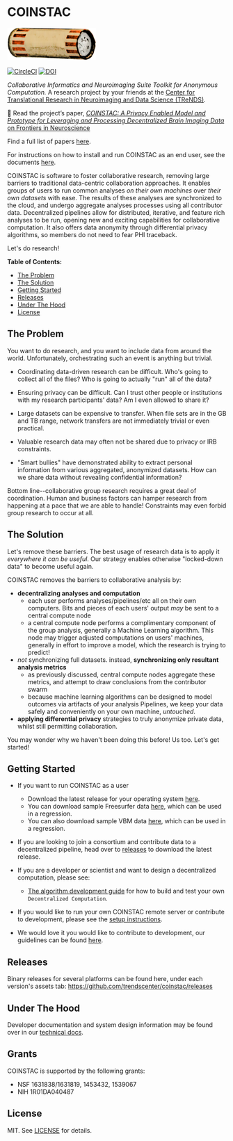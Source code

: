 # COINSTAC

<img src="https://raw.githubusercontent.com/MRN-Code/coinstac/master/img/coinstac.png" height="75px">

[![CircleCI](https://circleci.com/gh/trendscenter/coinstac.svg?style=shield)](https://circleci.com/gh/trendcenter/coinstac)
[![DOI](https://zenodo.org/badge/52497909.svg)](https://zenodo.org/badge/latestdoi/52497909)

_Collaborative Informatics and Neuroimaging Suite Toolkit for Anonymous Computation._ A research project by your friends at the [Center for Translational Research in Neuroimaging and Data Science (TReNDS)](https://www.trendscenter.org).

📖 Read the project’s paper, [_COINSTAC: A Privacy Enabled Model and Prototype for Leveraging and Processing Decentralized Brain Imaging Data_ on Frontiers in Neuroscience](http://journal.frontiersin.org/article/10.3389/fnins.2016.00365/full)

Find a full list of papers [here](./algorithm-development/papers.md).

For instructions on how to install and run COINSTAC as an end user, see the documents [here](https://github.com/trendscenter/coinstac-instructions).

COINSTAC is software to foster collaborative research, removing large barriers to traditional data-centric collaboration approaches.  It enables groups of users to run common analyses _on their own machines_ over _their own datasets_ with ease.  The results of these analyses are synchronized to the cloud, and undergo aggregate analyses processes using all contributor data.  Decentralized pipelines allow for distributed, iterative, and feature rich analyses to be run, opening new and exciting capabilities for collaborative computation. It also offers data anonymity through differential privacy algorithms, so members do not need to fear PHI traceback.

Let's do research!

**Table of Contents:**

* [The Problem](#the-problem)
* [The Solution](#the-solution)
* [Getting Started](#getting-started)
* [Releases](#releases)
* [Under The Hood](#under-the-hood)
* [License](#license)

## The Problem
You want to do research, and you want to include data from around the world. Unfortunately, orchestrating such an event is anything but trivial.

- Coordinating data-driven research can be difficult. Who's going to collect all of the files? Who is going to actually "run" all of the data?

- Ensuring privacy can be difficult. Can I trust other people or institutions with my research participants' data? Am I even allowed to share it?

- Large datasets can be expensive to transfer. When file sets are in the GB and TB range, network transfers are not immediately trivial or even practical.

- Valuable research data may often not be shared due to privacy or IRB constraints.

- "Smart bullies" have demonstrated ability to extract personal information from various aggregated, anonymized datasets. How can we share data without revealing confidential information?

Bottom line--collaborative group research requires a great deal of coordination. Human and business factors can hamper research from happening at a pace that we are able to handle! Constraints may even forbid group research to occur at all.

## The Solution
Let's remove these barriers. The best usage of research data is to apply it _everywhere it can be useful_. Our strategy enables otherwise "locked-down data" to become useful again.

COINSTAC removes the barriers to collaborative analysis by:

- **decentralizing analyses and computation**
  - each user performs analyses/pipelines/etc all on their own computers. Bits and pieces of each users' output _may_ be sent to a central compute node
  - a central compute node performs a complimentary component of the group analysis, generally a Machine Learning algorithm. This node may trigger adjusted computations on users' machines, generally in effort to improve a model, which the research is trying to predict!
- _not_ synchronizing full datasets. instead, **synchronizing only resultant analysis metrics**
  - as previously discussed, central compute nodes aggregate these metrics, and attempt to draw conclusions from the contributor swarm
  - because machine learning algorithms can be designed to model outcomes via artifacts of your analysis Pipelines, we keep your data safely and conveniently on your own machine, _untouched_.
- **applying differential privacy** strategies to truly anonymize private data, whilst still permitting collaboration.

You may wonder why we haven't been doing this before! Us too. Let's get started!

## Getting Started
- If you want to run COINSTAC as a user
  - Download the latest release for your operating system [here](https://github.com/trendscenter/coinstac/releases).
  - You can download sample Freesurfer data [here](https://github.com/trendscenter/coinstac/releases/download/v3.1.10/20170425-coinstac-test-data.zip), which can be used in a regression.
  - You can also download sample VBM data [here](https://github.com/trendscenter/coinstac/files/2134308/coinstac_ssr_vbm_test_data.zip), which can be used in a regression.
- If you are looking to join a consortium and contribute data to a decentralized pipeline, head over to [releases](https://github.com/trendscenter/coinstac/releases) to download the latest release.

- If you are a developer or scientist and want to design a decentralized computation, please see:
  - [The algorithm development guide](./algorithm-development/coinstac-development-guide.md) for how to build and test your own `Decentralized Computation`.

- If you would like to run your own COINSTAC remote server or contribute to development, please see the [setup instructions](./SETUP.md).
- We would love it you would like to contribute to development, our guidelines can be found [here](./CONTRIBUTING.md).

## Releases
Binary releases for several platforms can be found here, under each version's assets tab:
https://github.com/trendscenter/coinstac/releases

## Under The Hood
Developer documentation and system design information may be found over in our [technical docs](./TECHNICAL.md).

## Grants
COINSTAC is supported by the following grants:
- NSF 1631838/1631819, 1453432, 1539067
- NIH 1R01DA040487

## License
MIT. See [LICENSE](./LICENSE) for details.
